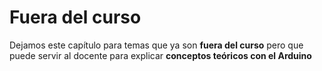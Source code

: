 # Fuera del curso

Dejamos este capítulo para temas que ya son **fuera del curso** pero que puede servir al docente para explicar **conceptos teóricos con el Arduino**

